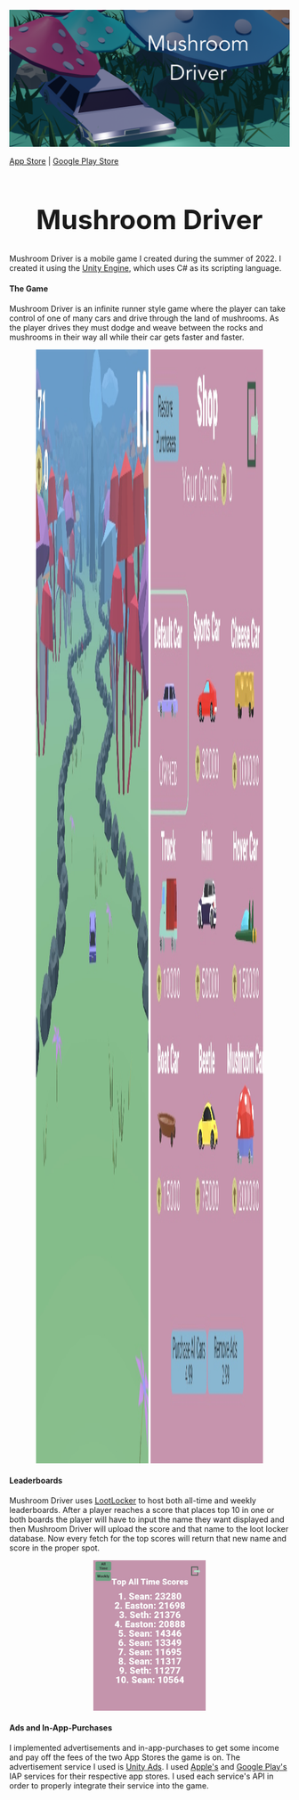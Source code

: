 ![Mushroom Header](./ReadMeImages/HeaderImg.png)

[App Store](https://apps.apple.com/us/app/mushroom-driver/id1635598791) | [Google Play Store](https://play.google.com/store/apps/details?id=com.GooninGames.MushroomDriver)

<h1 style='text-align: center;font-size: 3rem;'>Mushroom Driver</h1>

Mushroom Driver is a mobile game I created during the summer of 2022. I created it using the [Unity Engine](https://unity.com/), which uses C# as its scripting language. 

#### The Game

Mushroom Driver is an infinite runner style game where the player can take control of one of many cars and drive through the land of mushrooms. As the player drives they must dodge and weave between the rocks and mushrooms in their way all while their car gets faster and faster. 
<p align="center">
<img style="width: 40%; height: 50vh;" src='./ReadMeImages/Game.jpg'/>
<img style="width: 40%; height: 50vh;" src='./ReadMeImages/Shop.jpg'/>
</p>

#### Leaderboards

Mushroom Driver uses [LootLocker](https://lootlocker.com/) to host both all-time and weekly leaderboards. After a player reaches a score that places top 10 in one or both boards the player will have to input the name they want displayed and then Mushroom Driver will upload the score and that name to the loot locker database. Now every fetch for the top scores will return that new name and score in the proper spot. 
<p align="center">
<img style="width: 40%; height 50vh;" src='./ReadMeImages/Leaderboard.jpg' />
</p>

#### Ads and In-App-Purchases

I implemented advertisements and in-app-purchases to get some income and pay off the fees of the two App Stores the game is on. The advertisement service I used is [Unity Ads](https://unity.com/solutions/unity-ads). I used [Apple's](https://developer.apple.com/documentation/storekit/in-app_purchase) and  [Google Play's](https://developer.android.com/google/play/billing) IAP services for their respective app stores. I used each service's API in order to properly integrate their service into the game.  
